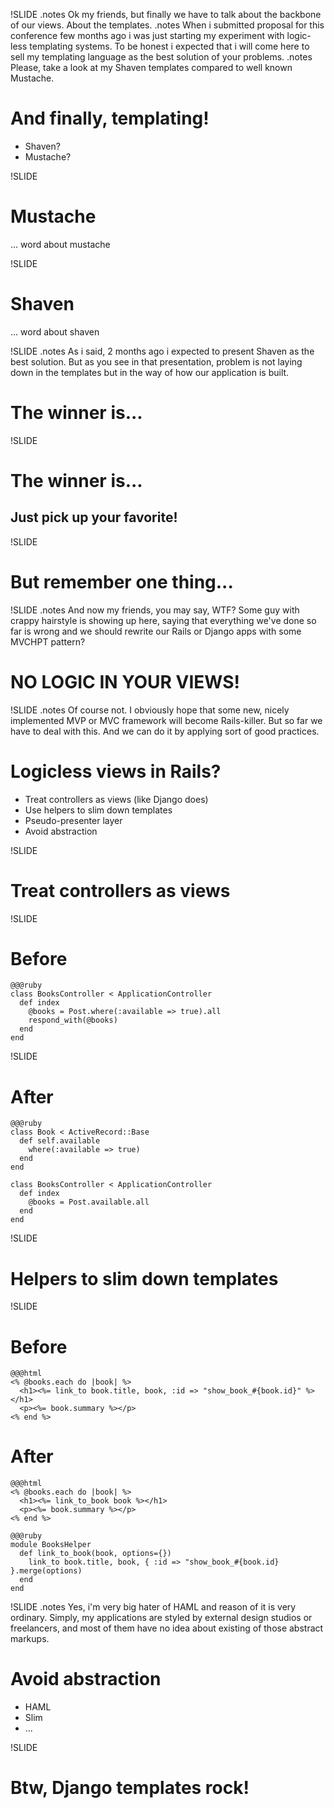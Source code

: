 !SLIDE
.notes Ok my friends, but finally we have to talk about the backbone of our views. About the templates.
.notes When i submitted proposal for this conference few months ago i was just starting my experiment with logic-less templating systems. To be honest i expected that i will come here to sell my templating language as the best solution of your problems.
.notes Please, take a look at my Shaven templates compared to well known Mustache.
# And finally, templating!

* Shaven?
* Mustache?

!SLIDE
# Mustache

... word about mustache

!SLIDE
# Shaven

... word about shaven

!SLIDE
.notes As i said, 2 months ago i expected to present Shaven as the best solution. But as you see in that presentation, problem is not laying down in the templates but in the way of how our application is built.
# The winner is...

!SLIDE
# The winner is...

## Just pick up your favorite!

!SLIDE
# But remember one thing...

!SLIDE
.notes And now my friends, you may say, WTF? Some guy with crappy hairstyle is showing up here, saying that everything we've done so far is wrong and we should rewrite our Rails or Django apps with some MVCHPT pattern? 
# NO LOGIC IN YOUR VIEWS!

!SLIDE
.notes Of course not. I obviously hope that some new, nicely implemented MVP or MVC framework will become Rails-killer. But so far we have to deal with this. And we can do it by applying sort of good practices. 
# Logicless views in Rails?

* Treat controllers as views (like Django does)
* Use helpers to slim down templates
* Pseudo-presenter layer
* Avoid abstraction

!SLIDE
# Treat controllers as views

!SLIDE
# Before

    @@@ruby
	class BooksController < ApplicationController
	  def index
	    @books = Post.where(:available => true).all
		respond_with(@books)
	  end
	end
	
!SLIDE
# After

    @@@ruby
	class Book < ActiveRecord::Base
	  def self.available
	    where(:available => true)
	  end
	end
	
	class BooksController < ApplicationController
	  def index
	    @books = Post.available.all
	  end
	end

!SLIDE
# Helpers to slim down templates

!SLIDE
# Before

    @@@html
    <% @books.each do |book| %>
	  <h1><%= link_to book.title, book, :id => "show_book_#{book.id}" %></h1>
	  <p><%= book.summary %></p>
	<% end %>
	
# After

    @@@html
	<% @books.each do |book| %>
	  <h1><%= link_to_book book %></h1>
	  <p><%= book.summary %></p>
	<% end %>

	@@@ruby
	module BooksHelper
	  def link_to_book(book, options={})
	    link_to book.title, book, { :id => "show_book_#{book.id} }.merge(options)
	  end
	end

!SLIDE
.notes Yes, i'm very big hater of HAML and reason of it is very ordinary. Simply, my applications are styled by external design studios or freelancers, and most of them have no idea about existing of those abstract markups.  
# Avoid abstraction

* HAML
* Slim
* ...

!SLIDE
# Btw, Django templates rock!
